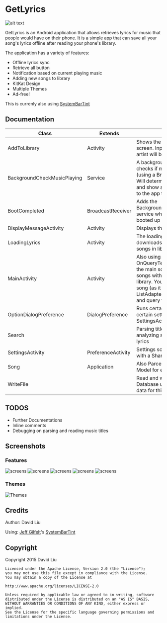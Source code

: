 # GetLyrics
![alt text](https://github.com/davidlky/GetLyrics/raw/master/app/src/main/res/drawable-xxhdpi/ic_launcher.png "GetLyrics")


GetLyrics is an Android application that allows retrieves lyrics for music that people would have on their phone. It is a simple app that can save all your song's lyrics offline after reading your phone's library. 

The application has a variety of features:
- Offline lyrics sync
- Retrieve all button
- Notification based on current playing music
- Adding new songs to library
- KitKat Design
- Multiple Themes
- Ad-free!

This is currenly also using [SystemBarTint](https://github.com/jgilfelt/SystemBarTint)
## Documentation
| Class | Extends | Purpose |
|-------|---------|------|
| AddToLibrary| Activity | Shows the add song to library screen. Inputed song name and artist will be used to search |
| BackgroundCheckMusicPlaying | Service | A background service that checks if music is playing (using a BroacastReceiver). Will determine the song playing and show a notification linking to the app to show the lyrics. |
| BootCompleted | BroadcastReceiver | Adds the BackgroundCheckMusicPlaying service when phone has booted up |
| DisplayMessageActivity | Activity | Displays the lyrics for the song |
| LoadingLyrics | Activity | The loading all lyrics page, downloads all of the lyrics to all songs in library on phone|
| MainActivity| Activity | Also using OnQueryTextListener. This is the main screen listing all of the songs with a FAB to add to library. You can query the list of song (as it is using a custom ListAdapter allowing categories and query filter). |
| OptionDialogPreference | DialogPreference | Runs certain scripts after certain settings in SettingsActivity has changed |
| Search | | Parsing titles of songs and analyzing search results for lyrics |
| SettingsActivity| PreferenceActivity | Settings screen that dealds with a SharedPreference |
| Song | Application | Also Parcelable. This is the Model for each song |
| WriteFile |  | Read and write to the SQLite Database used behind storing data for this app |

## TODOS
- Further Documentations
- Inline comments
- Debugging on parsing and reading music titles

## Screenshots
### Features
![screens](https://raw.githubusercontent.com/davidlky/GetLyrics/master/screens/(1).jpg "Screenshot")
![screens](https://raw.githubusercontent.com/davidlky/GetLyrics/master/screens/(2).jpg "Screenshot")
![screens](https://raw.githubusercontent.com/davidlky/GetLyrics/master/screens/(3).jpg "Screenshot")
![screens](https://raw.githubusercontent.com/davidlky/GetLyrics/master/screens/(4).jpg "Screenshot")
![screens](https://raw.githubusercontent.com/davidlky/GetLyrics/master/screens/(6).jpg "Screenshot")

### Themes
![Themes](https://raw.githubusercontent.com/davidlky/GetLyrics/master/screens/(8).jpg "Screenshot")

## Credits
Author: David Liu

Using: [Jeff Gilfelt](https://github.com/jgilfelt)'s [SystemBarTint](https://github.com/jgilfelt/SystemBarTint)

## Copyright
Copyright 2015 David Liu
```
Licensed under the Apache License, Version 2.0 (the "License");
you may not use this file except in compliance with the License.
You may obtain a copy of the License at

http://www.apache.org/licenses/LICENSE-2.0

Unless required by applicable law or agreed to in writing, software
distributed under the License is distributed on an "AS IS" BASIS,
WITHOUT WARRANTIES OR CONDITIONS OF ANY KIND, either express or implied.
See the License for the specific language governing permissions and
limitations under the License.
```
